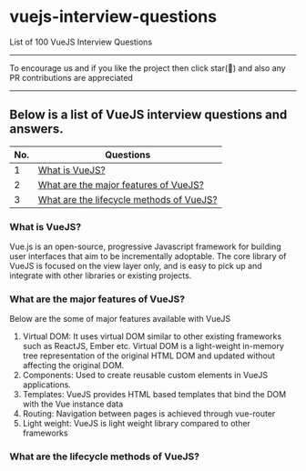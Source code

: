 # vuejs-interview-questions
List of 100 VueJS Interview Questions

<hr/>
To encourage us and if you like the project then click star(💫) and also any PR contributions are appreciated
<hr/>

Below is a list of VueJS interview questions and answers.
-------------------------------------------------------------------
| No. | Questions |
|---- | ---------
|1  | [What is VueJS?](#what-is-vuejs) |
|2  | [What are the major features of VueJS?](#what-are-the-major-features-of-vuejs) |
|3  | [What are the lifecycle methods of VueJS?](#what-are-the-lifecycle-methods-of-vuejs)|

### What is VueJS?
Vue.js is an open-source, progressive Javascript framework for building user interfaces that aim to be incrementally adoptable. The core library of VueJS is focused on the view layer only, and is easy to pick up and integrate with other libraries or existing projects.
### What are the major features of VueJS?
Below are the some of major features available with VueJS
 1. Virtual DOM: It uses virtual DOM similar to other existing frameworks such as ReactJS, Ember etc. Virtual DOM is a light-weight in-memory tree representation of the original HTML DOM and updated without affecting the original DOM.
 2. Components: Used to create reusable custom elements in VueJS applications.
 3. Templates: VueJS provides HTML based templates that bind the DOM with the Vue instance data
 4. Routing: Navigation between pages is achieved through vue-router
 5. Light weight: VueJS is light weight library compared to other frameworks
### What are the lifecycle methods of VueJS?
